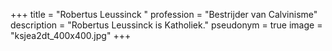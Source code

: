 +++
title = "Robertus Leussinck "
profession = "Bestrijder van Calvinisme"
description = "Robertus Leussinck is Katholiek."
pseudonym = true
image = "ksjea2dt_400x400.jpg"
+++
